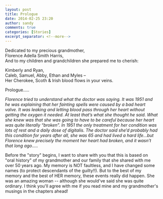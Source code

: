 ```yaml
---
layout: post
title: Prologue
date: 2014-02-25 23:20
author: sandy
comments: true
categories: [Stories]
excerpt_separator: <!--more-->
---
```

<p>Dedicated to my precious grandmother,<br />
Florence Adella Smith Harris,<br />
And to my children and grandchildren she prepared me to cherish:</p>
<p>                          Kimberly and Ryan,<br />
Caleb, Samuel, Abby, Ethan and Myles –<br />
Her Cherokee, Scoth &amp; Irish blood flows in your veins.</p>
<p>Prologue…..</p>
<p><em>Florence tried to understand what the doctor was saying.  It was 1951 and he was explaining that her fainting spells were caused by a bad heart valve.  It was leaking and letting blood pass through her heart without getting the oxygen it needed.  At least that’s what she thought he said.  What she knew was that she was going to have to be careful because her heart was quite literally “broken”.  In 1951 the only treatment for her condition was lots of rest and a daily dose  of digitalis.  The doctor said she’d probably had this condition for years after all, she was 65 and had lived a hard life…but Florence knew precisely the moment her heart had broken, and it wasn’t that long ago…..</em></p>
<p>Before the "story" begins, I want to share with you that this is based on "oral history" of my grandmother and our family that she shared with me over 50 years ago.  My memory is NOT faultless, and I have changed some names (to protect descendants of the guilty!!).  But to the best of my memory and the best of HER memory, these events really did happen.  She was an amazing woman -- although she would've said she was quite ordinary.  I think you'll agree with me if you read mine and my grandmother's musings in the chapters ahead!</p>

